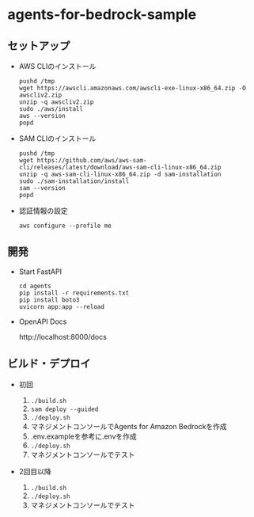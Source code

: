 # agents-for-bedrock-sample

## セットアップ

* AWS CLIのインストール

  ```shell
  pushd /tmp
  wget https://awscli.amazonaws.com/awscli-exe-linux-x86_64.zip -O awscliv2.zip
  unzip -q awscliv2.zip
  sudo ./aws/install
  aws --version
  popd
  ```

* SAM CLIのインストール

  ```shell
  pushd /tmp
  wget https://github.com/aws/aws-sam-cli/releases/latest/download/aws-sam-cli-linux-x86_64.zip
  unzip -q aws-sam-cli-linux-x86_64.zip -d sam-installation
  sudo ./sam-installation/install
  sam --version
  popd
  ```

* 認証情報の設定

  ```shell
  aws configure --profile me
  ```

## 開発

* Start FastAPI

  ```shell
  cd agents
  pip install -r requirements.txt
  pip install boto3
  uvicorn app:app --reload
  ```

* OpenAPI Docs

  http://localhost:8000/docs

## ビルド・デプロイ

* 初回

  1. `./build.sh`
  1. `sam deploy --guided`
  1. `./deploy.sh`
  1. マネジメントコンソールでAgents for Amazon Bedrockを作成
  1. .env.exampleを参考に.envを作成
  1. `./deploy.sh`
  1. マネジメントコンソールでテスト

* 2回目以降

  1. `./build.sh`
  1. `./deploy.sh`
  1. マネジメントコンソールでテスト
